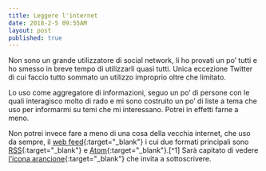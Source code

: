 ```yaml
---
title: Leggere l'internet
date: 2018-2-5 09:55AM
layout: post
published: true
---
```



Non sono un grande utilizzatore di social network, li ho provati un po’ tutti e ho smesso in breve tempo di utilizzarli quasi tutti. Unica eccezione Twitter di cui faccio tutto sommato un utilizzo improprio oltre che limitato.

Lo uso come aggregatore di informazioni, seguo un po’ di persone con le quali interagisco molto di rado e mi sono costruito un po’ di liste a tema che uso per informarmi su temi che mi interessano. Potrei in effetti farne a meno.

Non potrei invece fare a meno di una cosa della vecchia internet, che uso da sempre, il [web feed](https://en.wikipedia.org/wiki/Web_feed){:target="_blank"} i cui due formati principali sono [RSS](https://en.wikipedia.org/wiki/RSS){:target="_blank"} e [Atom](https://en.wikipedia.org/wiki/Atom_(Web_standard)){:target="_blank"}.[^1] Sarà capitato di vedere [l'icona arancione](https://it.wikipedia.org/wiki/File:Feed-icon.svg){:target="_blank"} che invita a sottoscrivere.






[^1]: Dai link alle rispettive pagine di Wikipedia si possono ricavare tutti gli aspetti tecnici che pertanto qui tralascio.





